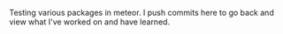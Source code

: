 Testing various packages in meteor. I push commits here to go back and view what I've worked on and have learned.